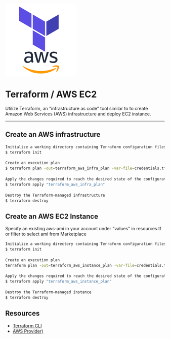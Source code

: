 ![Terraform](terraform-aws.png)

# Terraform / AWS EC2

Utilize Terraform, an “infrastructure as code” tool similar to to create Amazon Web Services (AWS) infrastructure and deploy EC2 instance.

---

## Create an AWS infrastructure

```sh
Initialize a working directory containing Terraform configuration files
$ terraform init

Create an execution plan
$ terraform plan -out=terraform_aws_infra_plan -var-file=credentials.tfvars

Apply the changes required to reach the desired state of the configuration
$ terraform apply "terraform_aws_infra_plan"

Destroy the Terraform-managed infrastructure
$ terraform destroy
```

## Create an AWS EC2 Instance

Specify an existing aws-ami in your account under "values" in resources.tf or filter to select ami from Marketplace

```sh
Initialize a working directory containing Terraform configuration files
$ terraform init

Create an execution plan
terraform plan -out=terraform_aws_instance_plan -var-file=credentials.tfvars

Apply the changes required to reach the desired state of the configuration
$ terraform apply "terraform_aws_instance_plan"

Destroy the Terraform-managed instance
$ terraform destroy
```

## Resources

* [Terraform CLI](https://www.terraform.io/docs/commands/destroy.html)
* [AWS Provider)](https://www.terraform.io/docs/providers/aws/)

